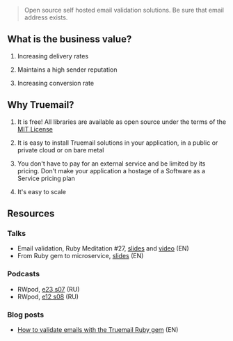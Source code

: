 > Open source self hosted email validation solutions. Be sure that email address exists.

## What is the business value?

1. Increasing delivery rates

2. Maintains a high sender reputation

3. Increasing conversion rate

## Why Truemail?

1. It is free! All libraries are available as open source under the terms of the [MIT License](https://opensource.org/licenses/MIT)

2. It is easy to install Truemail solutions in your application, in a public or private cloud or on bare metal

3. You don't have to pay for an external service and be limited by its pricing. Don't make your application a hostage of a Software as a Service pricing plan

4. It's easy to scale

## Resources

### Talks

- Email validation, Ruby Meditation #27, [slides](https://slides.com/vladislavtrotsenko/truemail) and [video](https://www.youtube.com/watch?v=jeZYfLP7pZw) (EN)
- From Ruby gem to microservice, [slides](https://slides.com/vladislavtrotsenko/truemail-rack) (EN)

### Podcasts

- RWpod, [e23 s07](https://www.rwpod.com/posts/2019/06/10/podcast-07-23.html) (RU)
- RWpod, [e12 s08](https://www.rwpod.com/posts/2020/03/30/podcast-08-12.html) (RU)

### Blog posts

- [How to validate emails with the Truemail Ruby gem](https://rubygarage.org/blog/how-to-validate-emails) (EN)
